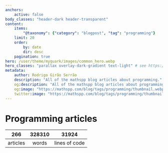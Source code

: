 ```yaml
---
anchors:
    active: false
body_classes: "header-dark header-transparent"
content:
    items:
        "@taxonomy": {"category": "blogpost", "tag": "programming"}
    limit: 20
    order:
        by: date
        dir: desc
    pagination: true
hero: /user/theme/myquark/images/common_hero.webp
hero_classes: "parallax overlay-dark-gradient text-light" # see https://demo.getgrav.org/blog-skeleton/blog/hero-classes
metadata:
    author: Rodrigo Girão Serrão
    description: "All of the mathspp blog articles about programming."
    og:description: "All of the mathspp blog articles about programming."
    og:image: "https://mathspp.com/blog/tags/programming/thumbnail.webp"
    twitter:image: "https://mathspp.com/blog/tags/programming/thumbnail.webp"
---
```


# Programming articles

| 266 | 328310 | 31924 |
| :-: | :-: | :-: |
| articles | words | lines of code |
